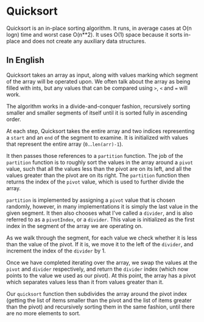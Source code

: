 # Quicksort

Quicksort is an in-place sorting algorithm. It runs, in average cases at O(n logn) time and worst case O(n**2). It uses O(1) space because it sorts in-place and does not create any auxiliary data structures. 

## In English

Quicksort takes an array as input, along with values marking which segment of the array will be operated upon. We often talk about the array as being filled with ints, but any values that can be compared using `>`, `<` and `=` will work. 

The algorithm works in a divide-and-conquer fashion, recursively sorting smaller and smaller segments of itself until it is sorted fully in ascending order. 

At each step, Quicksort takes the entire array and two indices representing a `start` and an `end` of the segment to examine. It is initialized with values that represent the entire array (`0`...`len(arr)-1`).

It then passes those references to a `partition` function. The job of the `partition` function is to roughly sort the values in the array around a `pivot` value, such that all the values less than the pivot are on its left, and all the values greater than the pivot are on its right.  The `partition` function then returns the index of the `pivot` value, which is used to further divide the array.

`partition` is implemented by assigning a `pivot` value that is chosen randomly, however, in many implementations it is simply the last value in the given segment.  It then also chooses what I've called a `divider`, and is also referred to as a `pivotIndex`, or a `divider`.  This value is initialized as the first index in the segment of the array we are operating on.  

As we walk through the segment, for each value we check whether it is less than the value of the pivot. If it is, we move it to the left of the `divider`, and increment the index of the `divider` by 1. 

Once we have completed iterating over the array, we swap the values at the `pivot` and `divider` respectively, and return the `divider` index (which now points to the value we used as our pivot). At this point, the array has a pivot which separates values less than it from values greater than it. 

Our `quicksort` function then subdivides the array around the pivot index (getting the list of items smaller than the pivot and the list of items greater than the pivot) and recursively sorting them in the same fashion, until there are no more elements to sort. 

